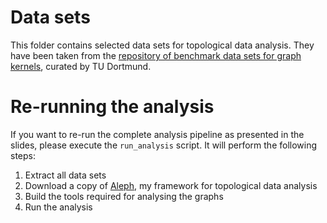 # Data sets

This folder contains selected data sets for topological data analysis.
They have been taken from the [repository of benchmark data sets for
graph kernels](http://graphkernels.cs.tu-dortmund.de), curated by TU
Dortmund.

# Re-running the analysis

If you want to re-run the complete analysis pipeline as presented in the
slides, please execute the `run_analysis` script. It will perform the
following steps:

1. Extract all data sets
2. Download a copy of [Aleph](https://github.com/Submanifold/Aleph), my
   framework for topological data analysis
3. Build the tools required for analysing the graphs
4. Run the analysis
